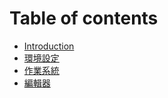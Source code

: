 # Table of contents

* [Introduction](README.md)
* [環境設定](environment.md)
* [作業系統](linux.md)
* [編輯器](bian-ji-qi.md)

